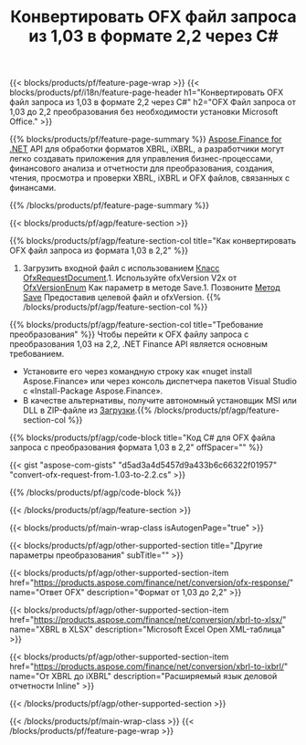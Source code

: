﻿---
title: Конвертировать OFX файл запроса из 1,03 в формате 2,2 через C#
description: Пример кода для OFX файла запроса от 1,03 до 2,2 C# преобразования. Используйте API пример кода для пакетного преобразования OFX запроса в приложениях на основе .NET. 
url: /ru/net/conversion/ofx-request/
family: finance
platformtag: net
feature: conversion
informat: OFX Request 1.03
outformat: OFX Request 2.2
otherformats: OFX Response
---
{{< blocks/products/pf/feature-page-wrap >}}
{{< blocks/products/pf/i18n/feature-page-header h1="Конвертировать OFX файл запроса из 1,03 в формате 2,2 через C#" h2="OFX Файл запроса от 1,03 до 2,2 преобразования без необходимости установки Microsoft Office." >}}

{{% blocks/products/pf/feature-page-summary %}}
[Aspose.Finance for .NET](https://products.aspose.com/finance/net/) API для обработки форматов XBRL, iXBRL, а разработчики могут легко создавать приложения для управления бизнес-процессами, финансового анализа и отчетности для преобразования, создания, чтения, просмотра и проверки XBRL, iXBRL и OFX файлов, связанных с финансами. 

{{% /blocks/products/pf/feature-page-summary %}}

{{< blocks/products/pf/agp/feature-section >}}

{{% blocks/products/pf/agp/feature-section-col title="Как конвертировать OFX файл запроса из формата 1,03 в 2,2" %}}
1. Загрузить входной файл с использованием [Класс OfxRequestDocument](https://apireference.aspose.com/finance/net/aspose.finance.ofx/ofxrequestdocument).1. Используйте ofxVersion V2x от [OfxVersionEnum](https://apireference.aspose.com/finance/net/aspose.finance.ofx/ofxversionenum) Как параметр в методе Save.1. Позвоните [Метод Save](https://apireference.aspose.com/finance/net/aspose.finance.ofx/ofxrequestdocument/methods/save) Предоставив целевой файл и ofxVersion.
{{% /blocks/products/pf/agp/feature-section-col %}}

{{% blocks/products/pf/agp/feature-section-col title="Требование преобразования" %}}
Чтобы перейти к OFX файлу запроса с преобразования 1,03 на 2,2, .NET Finance API является основным требованием. 
- Установите его через командную строку как «nuget install Aspose.Finance» или через консоль диспетчера пакетов Visual Studio с «Install-Package Aspose.Finance».
- В качестве альтернативы, получите автономный установщик MSI или DLL в ZIP-файле из [Загрузки](https://downloads.aspose.com/finance/net).{{% /blocks/products/pf/agp/feature-section-col %}}

{{% blocks/products/pf/agp/code-block title="Код C# для OFX файла запроса с преобразования формата 1,03 в 2,2" offSpacer="" %}}

{{< gist "aspose-com-gists" "d5ad3a4d5457d9a433b6c66322f01957" "convert-ofx-request-from-1.03-to-2.2.cs" >}}

{{% /blocks/products/pf/agp/code-block %}}

{{< /blocks/products/pf/agp/feature-section >}}

{{< blocks/products/pf/main-wrap-class isAutogenPage="true" >}}

{{< blocks/products/pf/agp/other-supported-section title="Другие параметры преобразования" subTitle="" >}}

{{< blocks/products/pf/agp/other-supported-section-item href="https://products.aspose.com/finance/net/conversion/ofx-response/" name="Ответ OFX" description="Формат от 1,03 до 2,2" >}}

{{< blocks/products/pf/agp/other-supported-section-item href="https://products.aspose.com/finance/net/conversion/xbrl-to-xlsx/" name="XBRL в XLSX" description="Microsoft Excel Open XML-таблица" >}}

{{< blocks/products/pf/agp/other-supported-section-item href="https://products.aspose.com/finance/net/conversion/xbrl-to-ixbrl/" name="От XBRL до iXBRL" description="Расширяемый язык деловой отчетности Inline" >}}

{{< /blocks/products/pf/agp/other-supported-section >}}

{{< /blocks/products/pf/main-wrap-class >}}
{{< /blocks/products/pf/feature-page-wrap >}}